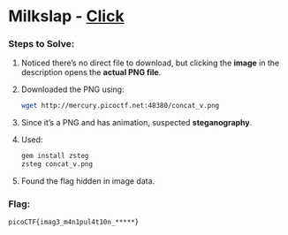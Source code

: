 

# Milkslap - [Click](https://play.picoctf.org/practice/challenge/139?category=4&page=4&search=)



### Steps to Solve:

1. Noticed there’s no direct file to download, but clicking the **image** in the description opens the **actual PNG file**.
2. Downloaded the PNG using:

   ```bash
   wget http://mercury.picoctf.net:48380/concat_v.png
   ```
4. Since it’s a PNG and has animation, suspected **steganography**.
5. Used:

   ```bash
   gem install zsteg
   zsteg concat_v.png
   ```
6. Found the flag hidden in image data.


### Flag:

```
picoCTF{imag3_m4n1pul4t10n_*****}
```


